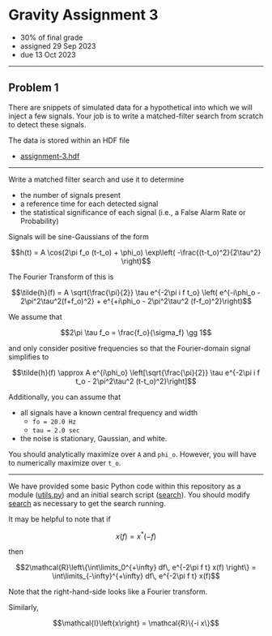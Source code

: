 # Gravity Assignment 3

  * 30% of final grade
  * assigned 29 Sep 2023
  * due 13 Oct 2023

---

## Problem 1

There are snippets of simulated data for a hypothetical into which we will inject a few signals.
Your job is to write a matched-filter search from scratch to detect these signals.

The data is stored within an HDF file

  * [assignment-3.hdf](assignment-3.hdf)

---

Write a matched filter search and use it to determine

  * the number of signals present
  * a reference time for each detected signal
  * the statistical significance of each signal (i.e., a False Alarm Rate or Probability)

Signals will be sine-Gaussians of the form

```math
h(t) = A \cos(2\pi f_o (t-t_o) + \phi_o) \exp\left( -\frac{(t-t_o)^2}{2\tau^2} \right)
```

The Fourier Transform of this is

```math
\tilde{h}(f) = A \sqrt{\frac{\pi}{2}} \tau e^{-2\pi i f t_o} \left( e^{-i\phi_o - 2\pi^2\tau^2(f+f_o)^2} + e^{+i\phi_o - 2\pi^2\tau^2 (f-f_o)^2}\right)
```

We assume that

```math
2\pi \tau f_o = \frac{f_o}{\sigma_f} \gg 1
```

and only consider positive frequencies so that the Fourier-domain signal simplifies to

```math
\tilde{h}(f) \approx A e^{i\phi_o} \left[\sqrt{\frac{\pi}{2}} \tau e^{-2\pi i f t_o - 2\pi^2\tau^2 (t-t_o)^2}\right]
```

Additionally, you can assume that 

  * all signals have a known central frequency and width
    - `fo = 20.0 Hz`
    - `tau = 2.0 sec`
  * the noise is stationary, Gaussian, and white.

You should analytically maximize over `A` and `phi_o`.
However, you will have to numerically maximize over `t_o`.

---

We have provided some basic Python code within this repository as a module ([utils.py](utils.py)) and an initial search script ([search](search)).
You should modify [search](search) as necessary to get the search running.

It may be helpful to note that if

```math
x(f) = x^\ast(-f)
```

then

```math
2\mathcal{R}\left\{\int\limits_0^{+\infty} df\, e^{-2\pi f t} x(f) \right\} = \int\limits_{-\infty}^{+\infty} df\, e^{-2\pi f t} x(f)
```

Note that the right-hand-side looks like a Fourier transform.

Similarly,

```math
\mathcal{I}\left{x\right} = \mathcal{R}\{-i x\}
```
